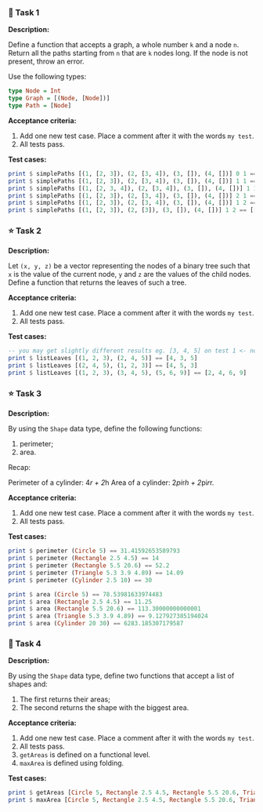 ### 💫 Task 1

**Description:**

Define a function that accepts a graph, a whole number `k` and a node `n`. Return all the paths starting from `n` that are `k` nodes long. If the node is not present, throw an error.

Use the following types:

```haskell
type Node = Int
type Graph = [(Node, [Node])]
type Path = [Node]
```

**Acceptance criteria:**

1. Add one new test case. Place a comment after it with the words `my test`.
2. All tests pass.

**Test cases:**

```haskell
print $ simplePaths [(1, [2, 3]), (2, [3, 4]), (3, []), (4, [])] 0 1 == [[1]]
print $ simplePaths [(1, [2, 3]), (2, [3, 4]), (3, []), (4, [])] 1 1 == [[1, 2], [1, 3]]
print $ simplePaths [(1, [2, 3, 4]), (2, [3, 4]), (3, []), (4, [])] 1 1 == [[1,2],[1,3],[1,4]]
print $ simplePaths [(1, [2, 3]), (2, [3, 4]), (3, []), (4, [])] 2 1 == [[1, 2, 3], [1, 2, 4]]
print $ simplePaths [(1, [2, 3]), (2, [3, 4]), (3, []), (4, [])] 1 2 == [[2,3],[2,4]]
print $ simplePaths [(1, [2, 3]), (2, [3]), (3, []), (4, [])] 1 2 == [[2,3]]
```

### ⭐ Task 2

**Description:**

Let `(x, y, z)` be a vector representing the nodes of a binary tree such that `x` is the value of the current node, `y` and `z` are the values of the child nodes. Define a function that returns the leaves of such a tree.

**Acceptance criteria:**

1. Add one new test case. Place a comment after it with the words `my test`.
2. All tests pass.

**Test cases:**

```haskell
-- you may get slightly different results eg. [3, 4, 5] on test 1 <- not a problem
print $ listLeaves [(1, 2, 3), (2, 4, 5)] == [4, 3, 5]
print $ listLeaves [(2, 4, 5), (1, 2, 3)] == [4, 5, 3]
print $ listLeaves [(1, 2, 3), (3, 4, 5), (5, 6, 9)] == [2, 4, 6, 9]
```

### ⭐ Task 3

**Description:**

By using the `Shape` data type, define the following functions:

1. perimeter;
2. area.

Recap:

Perimeter of a cylinder: 4*r + 2*h
Area of a cylinder: 2*pi*r*h + 2*pi*r*r.

**Acceptance criteria:**

1. Add one new test case. Place a comment after it with the words `my test`.
2. All tests pass.

**Test cases:**

```haskell
print $ perimeter (Circle 5) == 31.41592653589793
print $ perimeter (Rectangle 2.5 4.5) == 14
print $ perimeter (Rectangle 5.5 20.6) == 52.2
print $ perimeter (Triangle 5.3 3.9 4.89) == 14.09
print $ perimeter (Cylinder 2.5 10) == 30

print $ area (Circle 5) == 78.53981633974483
print $ area (Rectangle 2.5 4.5) == 11.25
print $ area (Rectangle 5.5 20.6) == 113.30000000000001
print $ area (Triangle 5.3 3.9 4.89) == 9.127927385194024
print $ area (Cylinder 20 30) == 6283.185307179587
```

### 🌟 Task 4

**Description:**

By using the `Shape` data type, define two functions that accept a list of shapes and:

1. The first returns their areas;
2. The second returns the shape with the biggest area.

**Acceptance criteria:**

1. Add one new test case. Place a comment after it with the words `my test`.
2. All tests pass.
3. `getAreas` is defined on a functional level.
4. `maxArea` is defined using folding.

**Test cases:**

```haskell
print $ getAreas [Circle 5, Rectangle 2.5 4.5, Rectangle 5.5 20.6, Triangle 5.3 3.9 4.89, Cylinder 20 30] == [78.53981633974483,11.25,113.30000000000001,9.127927385194024,6283.185307179587]
print $ maxArea [Circle 5, Rectangle 2.5 4.5, Rectangle 5.5 20.6, Triangle 5.3 3.9 4.89, Cylinder 20 30] == Cylinder 20.0 30.0
```